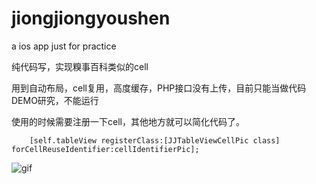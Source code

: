 # jiongjiongyoushen
a ios app just for practice

纯代码写，实现糗事百科类似的cell

用到自动布局，cell复用，高度缓存，PHP接口没有上传，目前只能当做代码DEMO研究，不能运行

使用的时候需要注册一下cell，其他地方就可以简化代码了。
```objc
    [self.tableView registerClass:[JJTableViewCellPic class] forCellReuseIdentifier:cellIdentifierPic];
```

![gif](https://github.com/jeffdeng/jiongjiongyoushen/blob/master/444.gif)
